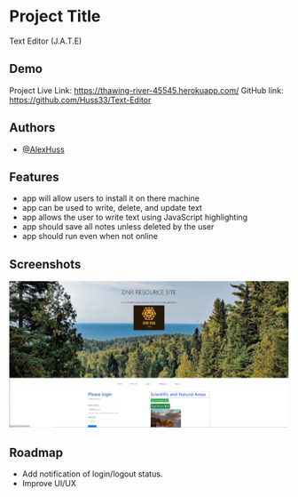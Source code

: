 
# Project Title

Text Editor (J.A.T.E)


## Demo

Project Live Link: https://thawing-river-45545.herokuapp.com/
GitHub link: https://github.com/Huss33/Text-Editor

## Authors

- [@AlexHuss](https://github.com/Huss33)

## Features

- app will allow users to install it on there machine
- app can be used to write, delete, and update text
- app allows the user to write text using JavaScript highlighting
- app should save all notes unless deleted by the user
- app should run even when not online

## Screenshots

![App Screenshot](https://github.com/Huss33/Project_2_uofm/blob/main/public/images/CaptureForReal.JPG)


## Roadmap

- Add notification of login/logout status.
- Improve UI/UX



